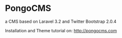 PongoCMS
========

a CMS based on Laravel 3.2 and Twitter Bootstrap 2.0.4

Installation and Theme tutorial on: http://pongocms.com